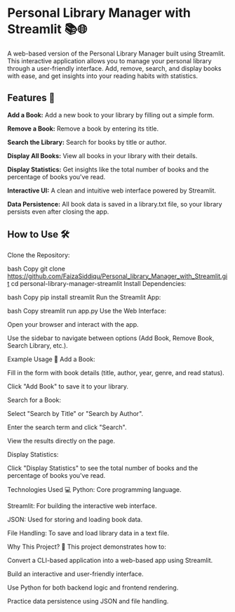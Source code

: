 # Personal Library Manager with Streamlit 📚🌐
A web-based version of the Personal Library Manager built using Streamlit. This interactive application allows you to manage your personal library through a user-friendly interface. Add, remove, search, and display books with ease, and get insights into your reading habits with statistics.

## Features 🌟
**Add a Book:** Add a new book to your library by filling out a simple form.

**Remove a Book:** Remove a book by entering its title.

**Search the Library:** Search for books by title or author.

**Display All Books:** View all books in your library with their details.

**Display Statistics:** Get insights like the total number of books and the percentage of books you've read.

**Interactive UI:** A clean and intuitive web interface powered by Streamlit.

**Data Persistence:** All book data is saved in a library.txt file, so your library persists even after closing the app.

## How to Use 🛠️
Clone the Repository:

bash
Copy
git clone https://github.com/FaizaSiddiqu/Personal_library_Manager_with_Streamlit.git
cd personal-library-manager-streamlit
Install Dependencies:

bash
Copy
pip install streamlit
Run the Streamlit App:

bash
Copy
streamlit run app.py
Use the Web Interface:

Open your browser and interact with the app.

Use the sidebar to navigate between options (Add Book, Remove Book, Search Library, etc.).

Example Usage 📖
Add a Book:

Fill in the form with book details (title, author, year, genre, and read status).

Click "Add Book" to save it to your library.

Search for a Book:

Select "Search by Title" or "Search by Author".

Enter the search term and click "Search".

View the results directly on the page.

Display Statistics:

Click "Display Statistics" to see the total number of books and the percentage of books you've read.

Technologies Used 💻
Python: Core programming language.

Streamlit: For building the interactive web interface.

JSON: Used for storing and loading book data.

File Handling: To save and load library data in a text file.

Why This Project? 🤔
This project demonstrates how to:

Convert a CLI-based application into a web-based app using Streamlit.

Build an interactive and user-friendly interface.

Use Python for both backend logic and frontend rendering.

Practice data persistence using JSON and file handling.

